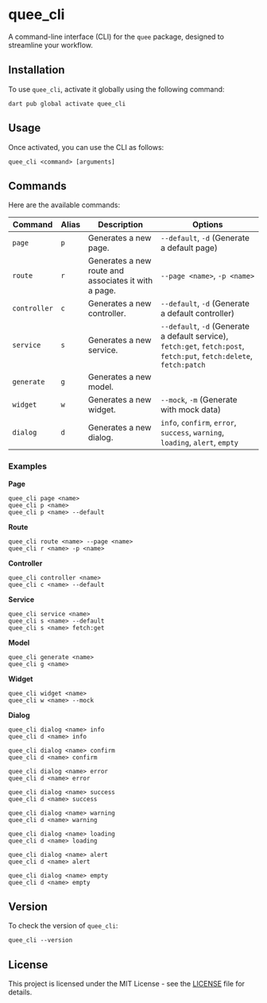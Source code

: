 # quee_cli

A command-line interface (CLI) for the `quee` package, designed to streamline your workflow.

## Installation

To use `quee_cli`, activate it globally using the following command:

```shell
dart pub global activate quee_cli
```

## Usage

Once activated, you can use the CLI as follows:

```shell
quee_cli <command> [arguments]
```

## Commands

Here are the available commands:

| Command      | Alias | Description                                                  | Options                                    |
|--------------|-------|--------------------------------------------------------------|--------------------------------------------|
| `page`       | `p`   | Generates a new page.                                        | `--default`, `-d` (Generate a default page) |
| `route`      | `r`   | Generates a new route and associates it with a page.         | `--page <name>`, `-p <name>`               |
| `controller` | `c`   | Generates a new controller.                                  | `--default`, `-d` (Generate a default controller) |
| `service`    | `s`   | Generates a new service.                                     | `--default`, `-d` (Generate a default service), `fetch:get`, `fetch:post`, `fetch:put`, `fetch:delete`, `fetch:patch` |
| `generate`   | `g`   | Generates a new model.                                       |                                            |
| `widget`     | `w`   | Generates a new widget.                                      | `--mock`, `-m` (Generate with mock data)   |
| `dialog`     | `d`   | Generates a new dialog.                                      | `info`, `confirm`, `error`, `success`, `warning`, `loading`, `alert`, `empty` |

### Examples

**Page**
```shell
quee_cli page <name>
quee_cli p <name>
quee_cli p <name> --default
```

**Route**
```shell
quee_cli route <name> --page <name>
quee_cli r <name> -p <name>
```

**Controller**
```shell
quee_cli controller <name>
quee_cli c <name> --default
```

**Service**
```shell
quee_cli service <name>
quee_cli s <name> --default
quee_cli s <name> fetch:get
```

**Model**
```shell
quee_cli generate <name>
quee_cli g <name>
```

**Widget**
```shell
quee_cli widget <name>
quee_cli w <name> --mock
```

**Dialog**
```shell
quee_cli dialog <name> info
quee_cli d <name> info

quee_cli dialog <name> confirm
quee_cli d <name> confirm

quee_cli dialog <name> error
quee_cli d <name> error

quee_cli dialog <name> success
quee_cli d <name> success

quee_cli dialog <name> warning
quee_cli d <name> warning

quee_cli dialog <name> loading
quee_cli d <name> loading

quee_cli dialog <name> alert
quee_cli d <name> alert

quee_cli dialog <name> empty
quee_cli d <name> empty
```

## Version

To check the version of `quee_cli`:

```shell
quee_cli --version
```

## License

This project is licensed under the MIT License - see the [LICENSE](LICENSE) file for details.
